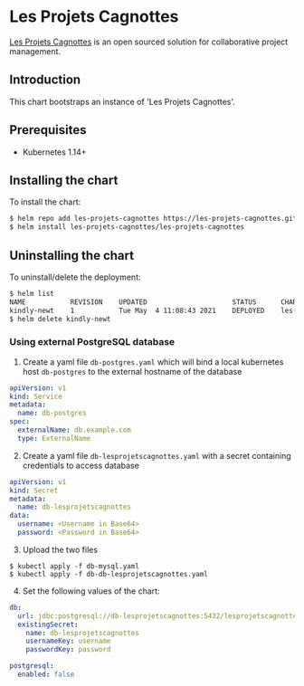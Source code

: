 # Les Projets Cagnottes

[Les Projets Cagnottes](https://github.com/les-projets-cagnottes/) is an open sourced solution for collaborative project management.

## Introduction

This chart bootstraps an instance of 'Les Projets Cagnottes'.

## Prerequisites

- Kubernetes 1.14+

## Installing the chart

To install the chart:

```bash
$ helm repo add les-projets-cagnottes https://les-projets-cagnottes.github.io/helm-charts
$ helm install les-projets-cagnottes/les-projets-cagnottes
```

## Uninstalling the chart

To uninstall/delete the deployment:

```bash
$ helm list
NAME           REVISION    UPDATED                     STATUS      CHART                          NAMESPACE
kindly-newt    1           Tue May  4 11:08:43 2021    DEPLOYED    les-projets-cagnottes-1.0.0    default
$ helm delete kindly-newt
```

### Using external PostgreSQL database

1. Create a yaml file `db-postgres.yaml` which will bind a local kubernetes host `db-postgres` to the external hostname of the database

```yaml
apiVersion: v1
kind: Service
metadata:
  name: db-postgres
spec:
  externalName: db.example.com
  type: ExternalName
```

2. Create a yaml file `db-lesprojetscagnottes.yaml` with a secret containing credentials to access database

```yaml
apiVersion: v1
kind: Secret
metadata:
  name: db-lesprojetscagnottes
data:
  username: <Username in Base64>
  password: <Password in Base64>
```

3. Upload the two files

```shell
$ kubectl apply -f db-mysql.yaml
$ kubectl apply -f db-db-lesprojetscagnottes.yaml
```

4. Set the following values of the chart:

```yaml
db:
  url: jdbc:postgresql://db-lesprojetscagnottes:5432/lesprojetscagnottes
  existingSecret:
    name: db-lesprojetscagnottes
    usernameKey: username
    passwordKey: password

postgresql:
  enabled: false
```
